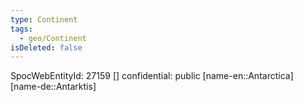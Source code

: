 ```yaml
---
type: Continent
tags:
  - geo/Continent
isDeleted: false
---
```

SpocWebEntityId: 27159
[]
confidential: public
[name-en::Antarctica]
[name-de::Antarktis]
